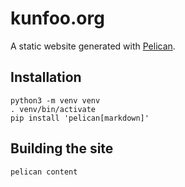 # kunfoo.org

A static website generated with [Pelican](https://getpelican.com/).

## Installation
```
python3 -m venv venv
. venv/bin/activate
pip install 'pelican[markdown]'
```

## Building the site
```
pelican content
```
